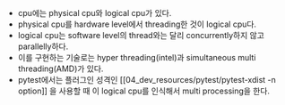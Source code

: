- cpu에는 physical cpu와 logical cpu가 있다.
- physical cpu를 hardware level에서 threading한 것이 logical cpu다.
- logical cpu는 software level의 thread와는 달리 concurrently하지 않고 parallelly하다.
- 이를 구현하는 기술로는 hyper threading(intel)과 simultaneous multi threading(AMD)가 있다.
- pytest에서는 플러그인 성격인 [[04_dev_resources/pytest/pytest-xdist -n option]] 을 사용할 때  이 logical cpu를 인식해서 multi processing을 한다.